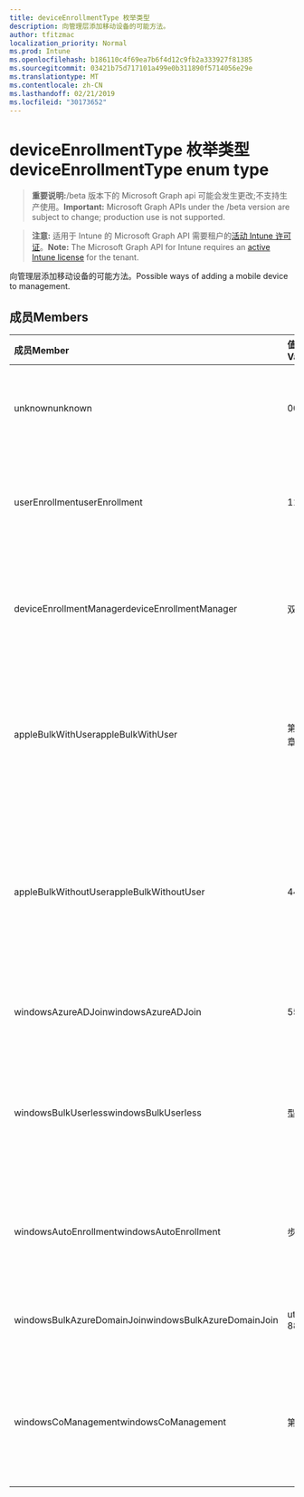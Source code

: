 ```yaml
---
title: deviceEnrollmentType 枚举类型
description: 向管理层添加移动设备的可能方法。
author: tfitzmac
localization_priority: Normal
ms.prod: Intune
ms.openlocfilehash: b186110c4f69ea7b6f4d12c9fb2a333927f81385
ms.sourcegitcommit: 03421b75d717101a499e0b311890f5714056e29e
ms.translationtype: MT
ms.contentlocale: zh-CN
ms.lasthandoff: 02/21/2019
ms.locfileid: "30173652"
---
```

# <a name="deviceenrollmenttype-enum-type"></a><span data-ttu-id="218aa-103">deviceEnrollmentType 枚举类型</span><span class="sxs-lookup"><span data-stu-id="218aa-103">deviceEnrollmentType enum type</span></span>

> <span data-ttu-id="218aa-104">**重要说明:**/beta 版本下的 Microsoft Graph api 可能会发生更改;不支持生产使用。</span><span class="sxs-lookup"><span data-stu-id="218aa-104">**Important:** Microsoft Graph APIs under the /beta version are subject to change; production use is not supported.</span></span>

> <span data-ttu-id="218aa-105">**注意:** 适用于 Intune 的 Microsoft Graph API 需要租户的[活动 Intune 许可证](https://go.microsoft.com/fwlink/?linkid=839381)。</span><span class="sxs-lookup"><span data-stu-id="218aa-105">**Note:** The Microsoft Graph API for Intune requires an [active Intune license](https://go.microsoft.com/fwlink/?linkid=839381) for the tenant.</span></span>

<span data-ttu-id="218aa-106">向管理层添加移动设备的可能方法。</span><span class="sxs-lookup"><span data-stu-id="218aa-106">Possible ways of adding a mobile device to management.</span></span>

## <a name="members"></a><span data-ttu-id="218aa-107">成员</span><span class="sxs-lookup"><span data-stu-id="218aa-107">Members</span></span>
|<span data-ttu-id="218aa-108">成员</span><span class="sxs-lookup"><span data-stu-id="218aa-108">Member</span></span>|<span data-ttu-id="218aa-109">值</span><span class="sxs-lookup"><span data-stu-id="218aa-109">Value</span></span>|<span data-ttu-id="218aa-110">说明</span><span class="sxs-lookup"><span data-stu-id="218aa-110">Description</span></span>|
|:---|:---|:---|
|<span data-ttu-id="218aa-111">unknown</span><span class="sxs-lookup"><span data-stu-id="218aa-111">unknown</span></span>|<span data-ttu-id="218aa-112">0</span><span class="sxs-lookup"><span data-stu-id="218aa-112">0</span></span>|<span data-ttu-id="218aa-113">默认值, 未收集注册类型。</span><span class="sxs-lookup"><span data-stu-id="218aa-113">Default value, enrollment type was not collected.</span></span>|
|<span data-ttu-id="218aa-114">userEnrollment</span><span class="sxs-lookup"><span data-stu-id="218aa-114">userEnrollment</span></span>|<span data-ttu-id="218aa-115">1</span><span class="sxs-lookup"><span data-stu-id="218aa-115">1</span></span>|<span data-ttu-id="218aa-116">通过 BYOD 通道的用户驱动的注册。</span><span class="sxs-lookup"><span data-stu-id="218aa-116">User driven enrollment through BYOD channel.</span></span>|
|<span data-ttu-id="218aa-117">deviceEnrollmentManager</span><span class="sxs-lookup"><span data-stu-id="218aa-117">deviceEnrollmentManager</span></span>|<span data-ttu-id="218aa-118">双面</span><span class="sxs-lookup"><span data-stu-id="218aa-118">2</span></span>|<span data-ttu-id="218aa-119">具有设备注册管理员帐户的用户注册。</span><span class="sxs-lookup"><span data-stu-id="218aa-119">User enrollment with a device enrollment manager account.</span></span>|
|<span data-ttu-id="218aa-120">appleBulkWithUser</span><span class="sxs-lookup"><span data-stu-id="218aa-120">appleBulkWithUser</span></span>|<span data-ttu-id="218aa-121">第三章</span><span class="sxs-lookup"><span data-stu-id="218aa-121">3</span></span>|<span data-ttu-id="218aa-122">使用用户质询的 Apple 批量注册。</span><span class="sxs-lookup"><span data-stu-id="218aa-122">Apple bulk enrollment with user challenge.</span></span> <span data-ttu-id="218aa-123">(DEP、Apple 配置器)</span><span class="sxs-lookup"><span data-stu-id="218aa-123">(DEP, Apple Configurator)</span></span>|
|<span data-ttu-id="218aa-124">appleBulkWithoutUser</span><span class="sxs-lookup"><span data-stu-id="218aa-124">appleBulkWithoutUser</span></span>|<span data-ttu-id="218aa-125">4</span><span class="sxs-lookup"><span data-stu-id="218aa-125">4</span></span>|<span data-ttu-id="218aa-126">没有用户质询的 Apple 批量注册。</span><span class="sxs-lookup"><span data-stu-id="218aa-126">Apple bulk enrollment without user challenge.</span></span> <span data-ttu-id="218aa-127">(DEP、Apple 配置器、移动配置)</span><span class="sxs-lookup"><span data-stu-id="218aa-127">(DEP, Apple Configurator, Mobile Config)</span></span>|
|<span data-ttu-id="218aa-128">windowsAzureADJoin</span><span class="sxs-lookup"><span data-stu-id="218aa-128">windowsAzureADJoin</span></span>|<span data-ttu-id="218aa-129">5</span><span class="sxs-lookup"><span data-stu-id="218aa-129">5</span></span>|<span data-ttu-id="218aa-130">Windows 10 Azure AD 加入。</span><span class="sxs-lookup"><span data-stu-id="218aa-130">Windows 10 Azure AD Join.</span></span>|
|<span data-ttu-id="218aa-131">windowsBulkUserless</span><span class="sxs-lookup"><span data-stu-id="218aa-131">windowsBulkUserless</span></span>|<span data-ttu-id="218aa-132">型</span><span class="sxs-lookup"><span data-stu-id="218aa-132">6</span></span>|<span data-ttu-id="218aa-133">通过带证书的 ICD 通过 ICD 进行的 Windows 10 批量注册。</span><span class="sxs-lookup"><span data-stu-id="218aa-133">Windows 10 Bulk enrollment through ICD with certificate.</span></span>|
|<span data-ttu-id="218aa-134">windowsAutoEnrollment</span><span class="sxs-lookup"><span data-stu-id="218aa-134">windowsAutoEnrollment</span></span>|<span data-ttu-id="218aa-135">步</span><span class="sxs-lookup"><span data-stu-id="218aa-135">7</span></span>|<span data-ttu-id="218aa-136">Windows 10 自动注册。</span><span class="sxs-lookup"><span data-stu-id="218aa-136">Windows 10 automatic enrollment.</span></span> <span data-ttu-id="218aa-137">(添加工作帐户)</span><span class="sxs-lookup"><span data-stu-id="218aa-137">(Add work account)</span></span>|
|<span data-ttu-id="218aa-138">windowsBulkAzureDomainJoin</span><span class="sxs-lookup"><span data-stu-id="218aa-138">windowsBulkAzureDomainJoin</span></span>|<span data-ttu-id="218aa-139">utf-8</span><span class="sxs-lookup"><span data-stu-id="218aa-139">8</span></span>|<span data-ttu-id="218aa-140">Windows 10 批量 Azure AD 加入。</span><span class="sxs-lookup"><span data-stu-id="218aa-140">Windows 10 bulk Azure AD Join.</span></span>|
|<span data-ttu-id="218aa-141">windowsCoManagement</span><span class="sxs-lookup"><span data-stu-id="218aa-141">windowsCoManagement</span></span>|<span data-ttu-id="218aa-142">第</span><span class="sxs-lookup"><span data-stu-id="218aa-142">9</span></span>|<span data-ttu-id="218aa-143">由 AutoPilot 或组策略触发的 Windows 10 协同管理。</span><span class="sxs-lookup"><span data-stu-id="218aa-143">Windows 10 Co-Management triggered by AutoPilot or Group Policy.</span></span>|




